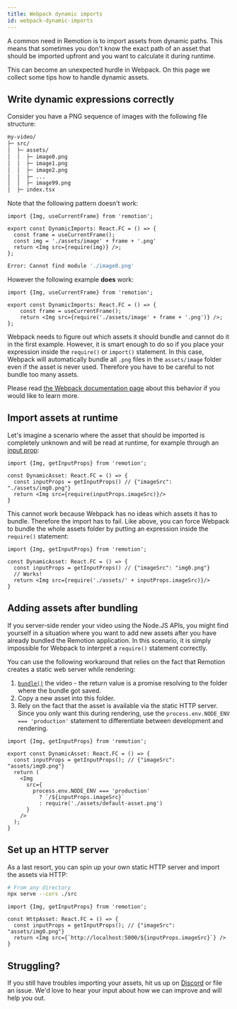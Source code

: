 ```yaml
---
title: Webpack dynamic imports
id: webpack-dynamic-imports
---
```


A common need in Remotion is to import assets from dynamic paths. This means that sometimes you don't know the exact path of an asset that should be imported upfront and you want to calculate it during runtime.

This can become an unexpected hurdle in Webpack. On this page we collect some tips how to handle dynamic assets.

## Write dynamic expressions correctly

Consider you have a PNG sequence of images with the following file structure:

```bash
my-video/
├─ src/
│  ├─ assets/
│  │  ├─ image0.png
│  │  ├─ image1.png
│  │  ├─ image2.png
│  │  ├─ ...
│  │  ├─ image99.png
│  ├─ index.tsx
```

Note that the following pattern doesn't work:

```tsx twoslash
import {Img, useCurrentFrame} from 'remotion';

export const DynamicImports: React.FC = () => {
  const frame = useCurrentFrame();
  const img = './assets/image' + frame + '.png'
  return <Img src={require(img)} />;
};
```

```bash
Error: Cannot find module './image0.png'
```

However the following example **does** work:

```tsx twoslash
import {Img, useCurrentFrame} from 'remotion';

export const DynamicImports: React.FC = () => {
	const frame = useCurrentFrame();
	return <Img src={require('./assets/image' + frame + '.png')} />;
};
```

Webpack needs to figure out which assets it should bundle and cannot do it in the first example. However, it is smart enough to do so if you place your expression inside the `require()` or `import()` statement. In this case, Webpack will automatically bundle all `.png` files in the `assets/image` folder even if the asset is never used. Therefore you have to be careful to not bundle too many assets.

Please read [the Webpack documentation page](https://webpack.js.org/api/module-methods/#dynamic-expressions-in-import) about this behavior if you would like to learn more.

## Import assets at runtime

Let's imagine a scenario where the asset that should be imported is completely unknown and will be read at runtime, for example through an [input prop](/docs/get-input-props):

```tsx twoslash
import {Img, getInputProps} from 'remotion';

const DynamicAsset: React.FC = () => {
  const inputProps = getInputProps() // {"imageSrc": "./assets/img0.png"}
  return <Img src={require(inputProps.imageSrc)}/>
}
```

This cannot work because Webpack has no ideas which assets it has to bundle. Therefore the import has to fail.
Like above, you can force Webpack to bundle the whole assets folder by putting an expression inside the `require()` statement:

```tsx twoslash
import {Img, getInputProps} from 'remotion';

const DynamicAsset: React.FC = () => {
  const inputProps = getInputProps() // {"imageSrc": "img0.png"}
  // Works!
  return <Img src={require('./assets/' + inputProps.imageSrc)}/>
}
```

## Adding assets after bundling

If you server-side render your video using the Node.JS APIs, you might find yourself in a situation where you want to add new assets after you have already bundled the Remotion application. In this scenario, it is simply impossible for Webpack to interpret a `require()` statement correctly.

You can use the following workaround that relies on the fact that Remotion creates a static web server while rendering:

1. [`bundle()`](/docs/bundle) the video - the return value is a promise resolving to the folder where the bundle got saved.
2. Copy a new asset into this folder.
3. Rely on the fact that the asset is available via the static HTTP server. Since you only want this during rendering, use the `process.env.NODE_ENV === 'production'` statement to differentiate between development and rendering.

```tsx twoslash
import {Img, getInputProps} from 'remotion';

export const DynamicAsset: React.FC = () => {
  const inputProps = getInputProps(); // {"imageSrc": "assets/img0.png"}
  return (
    <Img
      src={
        process.env.NODE_ENV === 'production'
          ? `/${inputProps.imageSrc}`
          : require('./assets/default-asset.png')
      }
    />
  );
}
```

## Set up an HTTP server

As a last resort, you can spin up your own static HTTP server and import the assets via HTTP:

```sh
# From any directory
npx serve --cors ./src
```

```tsx twoslash
import {Img, getInputProps} from 'remotion';

const HttpAsset: React.FC = () => {
  const inputProps = getInputProps(); // {"imageSrc": "assets/img0.png"}
  return <Img src={`http://localhost:5000/${inputProps.imageSrc}`} />
}
```

## Struggling?

If you still have troubles importing your assets, hit us up on [Discord](https://discord.gg/6VzzNDwUwV) or file an issue. We'd love to hear your input about how we can improve and will help you out.
